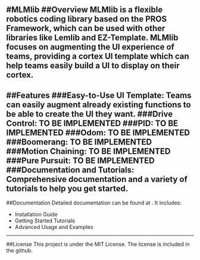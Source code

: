#MLMlib
##Overview
MLMlib is a flexible robotics coding library based on the PROS Framework, which can be used with other libraries like Lemlib and EZ-Template. MLMlib focuses on augmenting the UI experience of teams, providing a cortex UI template which can help teams easily build a UI to display on their cortex. 
---
##Features
###Easy-to-Use UI Template: Teams can easily augment already existing functions to be able to create the UI they want. 
###Drive Control: TO BE IMPLEMENTED
###PID: TO BE IMPLEMENTED
###Odom: TO BE IMPLEMENTED
###Boomerang: TO BE IMPLEMENTED
###Motion Chaining: TO BE IMPLEMENTED
###Pure Pursuit: TO BE IMPLEMENTED
###Documentation and Tutorials: Comprehensive documentation and a variety of tutorials to help you get started. 
---
##Documentation
Detailed documentation can be found at . It includes:

- Installation Guide
- Getting Started Tutorials
- Advanced Usage and Examples
---
##License
This project is under the MIT License. The license is included in the github. 
